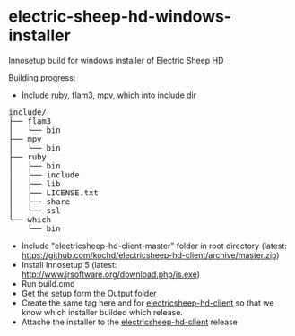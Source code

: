 # electric-sheep-hd-windows-installer
Innosetup build for windows installer of Electric Sheep HD

Building progress:
* Include ruby, flam3, mpv, which into include dir
<pre>
include/
├── flam3
│   └── bin
├── mpv
│   └── bin
├── ruby
│   ├── bin
│   ├── include
│   ├── lib
│   ├── LICENSE.txt
│   ├── share
│   └── ssl
└── which
    └── bin
</pre>
* Include "electricsheep-hd-client-master" folder in root directory (latest: https://github.com/kochd/electricsheep-hd-client/archive/master.zip)
* Install Innosetup 5 (latest: http://www.jrsoftware.org/download.php/is.exe)
* Run build.cmd
* Get the setup form the Output folder
* Create the same tag here and for [electricsheep-hd-client](https://github.com/kochd/electricsheep-hd-client) so that we know which installer builded which release.
* Attache the installer to the [electricsheep-hd-client](https://github.com/kochd/electricsheep-hd-client) release
